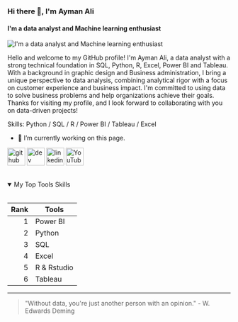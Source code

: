 

### Hi there 👋, I'm Ayman Ali 
#### I'm a data analyst and Machine learning enthusiast
![I'm a data analyst and Machine learning enthusiast]([https://drive.google.com/file/d/1swgh691YcTpdv-uxSsOuPSApqpw-dzAU/view?usp=drive_link](https://github.com/aymanali1/aymanali1/blob/main/github-header-image%20(1).png?raw=true))

Hello and welcome to my GitHub profile! I'm Ayman Ali, a data analyst with a strong technical foundation in SQL, Python, R, Excel, Power BI and Tableau. With a background in graphic design and Business administration, I bring a unique perspective to data analysis, combining analytical rigor with a focus on customer experience and business impact. I'm committed to using data to solve business problems and help organizations achieve their goals. Thanks for visiting my profile, and I look forward to collaborating with you on data-driven projects!

Skills: Python / SQL / R / Power BI / Tableau / Excel

- 🔭 I’m currently working on this page. 


[<img src='https://cdn.jsdelivr.net/npm/simple-icons@3.0.1/icons/github.svg' alt='github' height='40'>](https://github.com/aymanali1)  [<img src='https://cdn.jsdelivr.net/npm/simple-icons@3.0.1/icons/dev-dot-to.svg' alt='dev' height='40'>](https://dev.to/aymn3li)  [<img src='https://cdn.jsdelivr.net/npm/simple-icons@3.0.1/icons/linkedin.svg' alt='linkedin' height='40'>](https://www.linkedin.com/in/ayman-shehab/)  [<img src='https://cdn.jsdelivr.net/npm/simple-icons@3.0.1/icons/youtube.svg' alt='YouTube' height='40'>](https://www.youtube.com/channel/codeon-rb7ho)  




<br>


<details open>
<summary>My Top Tools Skills</summary>
<br>

| Rank | Tools             |
|-----:|-------------------|
|     1| Power BI          |
|     2| Python            |
|     3| SQL               |
|     4| Excel             |
|     5| R & Rstudio       |
|     6| Tableau           |


</details>


---
> "Without data, you're just another person with an opinion." - W. Edwards Deming



<!--
**aymanali1/aymanali1** is a ✨ _special_ ✨ repository because its `README.md` (this file) appears on your GitHub profile.

Here are some ideas to get you started:

- 🔭 I’m currently working on ...
- 🌱 I’m currently learning ...
- 👯 I’m looking to collaborate on ...
- 🤔 I’m looking for help with ...
- 💬 Ask me about ...
- 📫 How to reach me: ...
- 😄 Pronouns: ...
- ⚡ Fun fact: ...
-->
